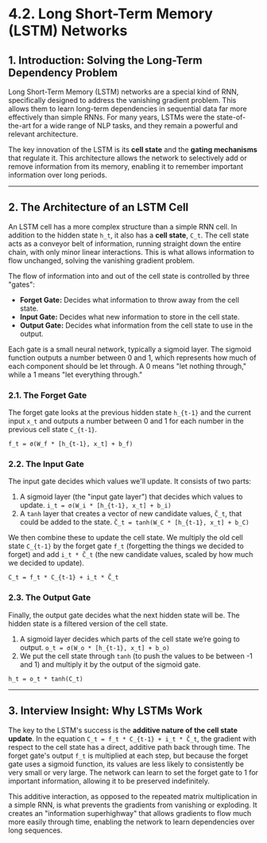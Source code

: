 # 4.2. Long Short-Term Memory (LSTM) Networks

## 1. Introduction: Solving the Long-Term Dependency Problem

Long Short-Term Memory (LSTM) networks are a special kind of RNN, specifically designed to address the vanishing gradient problem. This allows them to learn long-term dependencies in sequential data far more effectively than simple RNNs. For many years, LSTMs were the state-of-the-art for a wide range of NLP tasks, and they remain a powerful and relevant architecture.

The key innovation of the LSTM is its **cell state** and the **gating mechanisms** that regulate it. This architecture allows the network to selectively add or remove information from its memory, enabling it to remember important information over long periods.

---

## 2. The Architecture of an LSTM Cell

An LSTM cell has a more complex structure than a simple RNN cell. In addition to the hidden state `h_t`, it also has a **cell state**, `C_t`. The cell state acts as a conveyor belt of information, running straight down the entire chain, with only minor linear interactions. This is what allows information to flow unchanged, solving the vanishing gradient problem.

The flow of information into and out of the cell state is controlled by three "gates":

*   **Forget Gate:** Decides what information to throw away from the cell state.
*   **Input Gate:** Decides what new information to store in the cell state.
*   **Output Gate:** Decides what information from the cell state to use in the output.

Each gate is a small neural network, typically a sigmoid layer. The sigmoid function outputs a number between 0 and 1, which represents how much of each component should be let through. A 0 means "let nothing through," while a 1 means "let everything through."

### 2.1. The Forget Gate

The forget gate looks at the previous hidden state `h_{t-1}` and the current input `x_t` and outputs a number between 0 and 1 for each number in the previous cell state `C_{t-1}`.

`f_t = σ(W_f * [h_{t-1}, x_t] + b_f)`

### 2.2. The Input Gate

The input gate decides which values we'll update. It consists of two parts:
1.  A sigmoid layer (the "input gate layer") that decides which values to update.
    `i_t = σ(W_i * [h_{t-1}, x_t] + b_i)`
2.  A `tanh` layer that creates a vector of new candidate values, `C̃_t`, that could be added to the state.
    `C̃_t = tanh(W_C * [h_{t-1}, x_t] + b_C)`

We then combine these to update the cell state. We multiply the old cell state `C_{t-1}` by the forget gate `f_t` (forgetting the things we decided to forget) and add `i_t * C̃_t` (the new candidate values, scaled by how much we decided to update).

`C_t = f_t * C_{t-1} + i_t * C̃_t`

### 2.3. The Output Gate

Finally, the output gate decides what the next hidden state will be. The hidden state is a filtered version of the cell state.
1.  A sigmoid layer decides which parts of the cell state we’re going to output.
    `o_t = σ(W_o * [h_{t-1}, x_t] + b_o)`
2.  We put the cell state through `tanh` (to push the values to be between -1 and 1) and multiply it by the output of the sigmoid gate.

`h_t = o_t * tanh(C_t)`

---

## 3. Interview Insight: Why LSTMs Work

The key to the LSTM's success is the **additive nature of the cell state update**. In the equation `C_t = f_t * C_{t-1} + i_t * C̃_t`, the gradient with respect to the cell state has a direct, additive path back through time. The forget gate's output `f_t` is multiplied at each step, but because the forget gate uses a sigmoid function, its values are less likely to consistently be very small or very large. The network can learn to set the forget gate to 1 for important information, allowing it to be preserved indefinitely.

This additive interaction, as opposed to the repeated matrix multiplication in a simple RNN, is what prevents the gradients from vanishing or exploding. It creates an "information superhighway" that allows gradients to flow much more easily through time, enabling the network to learn dependencies over long sequences.